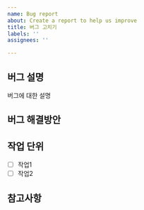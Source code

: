 ```yaml
---
name: Bug report
about: Create a report to help us improve
title: 버그 고치기
labels: ''
assignees: ''

---
```


## 버그 설명
버그에 대한 설명

## 버그 해결방안

## 작업 단위
- [ ] 작업1
- [ ] 작업2
 
## 참고사항

